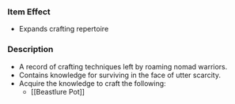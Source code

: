### Item Effect
- Expands crafting repertoire
### Description
- A record of crafting techniques left by roaming nomad warriors.
- Contains knowledge for surviving in the face of utter scarcity.
- Acquire the knowledge to craft the following:
	- [[Beastlure Pot]]